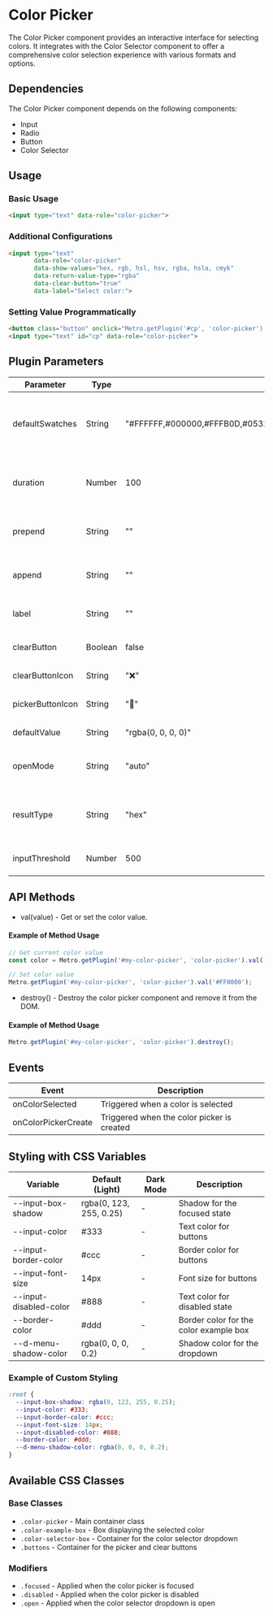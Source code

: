 # Color Picker

The Color Picker component provides an interactive interface for selecting colors. It integrates with the Color Selector component to offer a comprehensive color selection experience with various formats and options.

## Dependencies

The Color Picker component depends on the following components:
- Input
- Radio
- Button
- Color Selector

## Usage

### Basic Usage

```html
<input type="text" data-role="color-picker">
```

### Additional Configurations

```html
<input type="text" 
       data-role="color-picker"
       data-show-values="hex, rgb, hsl, hsv, rgba, hsla, cmyk"
       data-return-value-type="rgba"
       data-clear-button="true"
       data-label="Select color:">
```

### Setting Value Programmatically

```html
<button class="button" onclick="Metro.getPlugin('#cp', 'color-picker').val('#ff00ff');">Set value</button>
<input type="text" id="cp" data-role="color-picker">
```

## Plugin Parameters

| Parameter | Type | Default | Description |
| --- | --- | --- | --- |
| defaultSwatches | String | "#FFFFFF,#000000,#FFFB0D,#0532FF,#FF9300,#00F91A,#FF2700,#686868,#EE5464,#D27AEE,#5BA8C4,#E64AA9,#1ba1e2,#6a00ff,#bebebe,#f8f8f8" | Comma-separated list of predefined color swatches |
| duration | Number | 100 | Animation duration for dropdown in milliseconds |
| prepend | String | "" | Content to prepend to the color picker |
| append | String | "" | Content to append to the color picker |
| label | String | "" | Label text for the color picker |
| clearButton | Boolean | false | Whether to show a clear button |
| clearButtonIcon | String | "❌" | Icon for the clear button |
| pickerButtonIcon | String | "🎨" | Icon for the color picker button |
| defaultValue | String | "rgba(0, 0, 0, 0)" | Default color value |
| openMode | String | "auto" | Mode for opening the color picker dropdown |
| resultType | String | "hex" | Format of the color result (hex, rgb, rgba, hsl, hsla) |
| inputThreshold | Number | 500 | Threshold for input in milliseconds |

## API Methods

+ val(value) - Get or set the color value.

#### Example of Method Usage
```javascript
// Get current color value
const color = Metro.getPlugin('#my-color-picker', 'color-picker').val();

// Set color value
Metro.getPlugin('#my-color-picker', 'color-picker').val('#FF0000');
```

+ destroy() - Destroy the color picker component and remove it from the DOM.

#### Example of Method Usage
```javascript
Metro.getPlugin('#my-color-picker', 'color-picker').destroy();
```

## Events

| Event | Description |
| --- | --- |
| onColorSelected | Triggered when a color is selected |
| onColorPickerCreate | Triggered when the color picker is created |

## Styling with CSS Variables

| Variable | Default (Light) | Dark Mode | Description |
| --- | --- | --- | --- |
| --input-box-shadow | rgba(0, 123, 255, 0.25) | - | Shadow for the focused state |
| --input-color | #333 | - | Text color for buttons |
| --input-border-color | #ccc | - | Border color for buttons |
| --input-font-size | 14px | - | Font size for buttons |
| --input-disabled-color | #888 | - | Text color for disabled state |
| --border-color | #ddd | - | Border color for the color example box |
| --d-menu-shadow-color | rgba(0, 0, 0, 0.2) | - | Shadow color for the dropdown |

### Example of Custom Styling

```css
:root {
  --input-box-shadow: rgba(0, 123, 255, 0.25);
  --input-color: #333;
  --input-border-color: #ccc;
  --input-font-size: 14px;
  --input-disabled-color: #888;
  --border-color: #ddd;
  --d-menu-shadow-color: rgba(0, 0, 0, 0.2);
}
```

## Available CSS Classes

### Base Classes
- `.color-picker` - Main container class
- `.color-example-box` - Box displaying the selected color
- `.color-selector-box` - Container for the color selector dropdown
- `.buttons` - Container for the picker and clear buttons

### Modifiers
- `.focused` - Applied when the color picker is focused
- `.disabled` - Applied when the color picker is disabled
- `.open` - Applied when the color selector dropdown is open